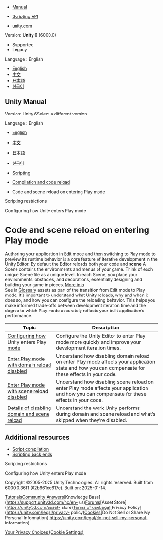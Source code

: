 [](https://docs.unity3d.com)

  * [Manual](../Manual/index.html)
  * [Scripting API](../ScriptReference/index.html)

  * [unity.com](https://unity.com/)

Version: **Unity 6** (6000.0)

  * Supported
  * Legacy

Language : English

  * [English](/Manual/code-reloading-editor.html)
  * [中文](/cn/current/Manual/code-reloading-editor.html)
  * [日本語](/ja/current/Manual/code-reloading-editor.html)
  * [한국어](/kr/current/Manual/code-reloading-editor.html)

[](https://docs.unity3d.com)

## Unity Manual

Version: Unity 6Select a different version

Language : English

  * [English](/Manual/code-reloading-editor.html)
  * [中文](/cn/current/Manual/code-reloading-editor.html)
  * [日本語](/ja/current/Manual/code-reloading-editor.html)
  * [한국어](/kr/current/Manual/code-reloading-editor.html)

  * [Scripting](scripting.html)
  * [Compilation and code reload ](compilation-and-code-reload.html)
  * Code and scene reload on entering Play mode

[](scripting-restrictions.html)

Scripting restrictions

[](configurable-enter-play-mode.html)

Configuring how Unity enters Play mode

# Code and scene reload on entering Play mode

Authoring your application in Edit mode and then switching to Play mode to
preview its runtime behavior is a core feature of iterative development in the
Unity Editor. By default the Editor reloads both your code and **scene** A
Scene contains the environments and menus of your game. Think of each unique
Scene file as a unique level. In each Scene, you place your environments,
obstacles, and decorations, essentially designing and building your game in
pieces. [More info](CreatingScenes.html)  
See in [Glossary](Glossary.html#Scene) assets as part of the transition from
Edit mode to Play mode. It’s important to understand what Unity reloads, why
and when it does so, and how you can configure the reloading behavior. This
helps you make informed trade-offs between development iteration time and the
degree to which Play mode accurately reflects your built application’s
performance.

**Topic** | **Description**  
---|---  
[Configuring how Unity enters Play mode](configurable-enter-play-mode.html) | Configure the Unity Editor to enter Play mode more quickly and improve your development iteration times.  
[Enter Play mode with domain reload disabled](domain-reloading.html) | Understand how disabling domain reload on enter Play mode affects your application state and how you can compensate for these effects in your code.  
[Enter Play mode with scene reload disabled](scene-reloading.html) | Understand how disabling scene reload on enter Play mode affects your application and how you can compensate for these effects in your code.  
[Details of disabling domain and scene reload](configurable-enter-play-mode-details.html) | Understand the work Unity performs during domain and scene reload and what’s skipped when they’re disabled.  
  
## Additional resources

  * [Script compilation](script-compilation.html)
  * [Scripting back ends](scripting-backends.html)

[](scripting-restrictions.html)

Scripting restrictions

[](configurable-enter-play-mode.html)

Configuring how Unity enters Play mode

Copyright ©2005-2025 Unity Technologies. All rights reserved. Built from
6000.0.36f1 (02b661dc617c). Built on: 2025-01-14.

[Tutorials](https://learn.unity.com/)[Community
Answers](https://answers.unity3d.com)[Knowledge
Base](https://support.unity3d.com/hc/en-
us)[Forums](https://forum.unity3d.com)[Asset Store](https://unity3d.com/asset-
store)[Terms of
use](https://docs.unity3d.com/Manual/TermsOfUse.html)[Legal](https://unity.com/legal)[Privacy
Policy](https://unity.com/legal/privacy-
policy)[Cookies](https://unity.com/legal/cookie-policy)[Do Not Sell or Share
My Personal Information](https://unity.com/legal/do-not-sell-my-personal-
information)

[Your Privacy Choices (Cookie Settings)](javascript:void\(0\);)

